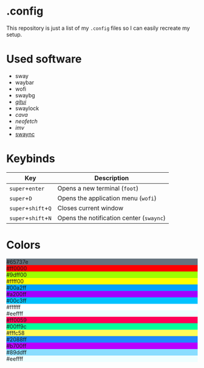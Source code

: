 # .config

This repository is just a list of my `.config` files so I can easily recreate my setup.

# Used software

- sway
- waybar
- wofi
- swaybg
- *[gitui](https://github.com/gitui-org/gitui)*
- swaylock
- *cava*
- *neofetch*
- *imv*
- [swaync](https://github.com/ErikReider/SwayNotificationCenter)

# Keybinds
| Key | Description |
| - | - |
| `super`+`enter` | Opens a new terminal (`foot`) |
| `super`+`D` | Opens the application menu (`wofi`) |
| `super`+`shift`+`Q` | Closes current window |
| `super`+`shift`+`N` | Opens the notification center (`swaync`) |

# Colors

<div style="background-color: #65737e">#65737e</div>
<div style="background-color: #ff0000">#ff0000</div>
<div style="background-color: #9dff00">#9dff00</div>
<div style="background-color: #ffff00">#ffff00</div>
<div style="background-color: #00a2ff">#00a2ff</div>
<div style="background-color: #a200ff">#a200ff</div>
<div style="background-color: #00c3ff">#00c3ff</div>
<div style="background-color: #ffffff">#ffffff</div>


<div style="background-color: #eeffff">#eeffff</div>
<div style="background-color: #ff0059">#ff0059</div>
<div style="background-color: #00ff9c">#00ff9c</div>
<div style="background-color: #fffc58">#fffc58</div>
<div style="background-color: #2088ff">#2088ff</div>
<div style="background-color: #b700ff">#b700ff</div>
<div style="background-color: #89ddff">#89ddff</div>
<div style="background-color: #eeffff">#eeffff</div>
